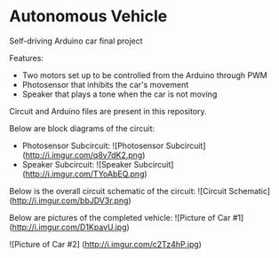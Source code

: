 # Autonomous Vehicle

Self-driving Arduino car final project

Features:
* Two motors set up to be controlled from the Arduino through PWM
* Photosensor that inhibits the car's movement
* Speaker that plays a tone when the car is not moving

Circuit and Arduino files are present in this repository.

Below are block diagrams of the circuit:
* Photosensor Subcircuit:
![Photosensor Subcircuit]
(http://i.imgur.com/q8v7dK2.png)
* Speaker Subcircuit:
![Speaker Subcircuit]
(http://i.imgur.com/TYoAbEQ.png)

Below is the overall circuit schematic of the circuit:
![Circuit Schematic]
(http://i.imgur.com/bbJDV3r.png)

Below are pictures of the completed vehicle:
![Picture of Car #1]
(http://i.imgur.com/D1KpavU.jpg)

![Picture of Car #2]
(http://i.imgur.com/c2Tz4hP.jpg)
